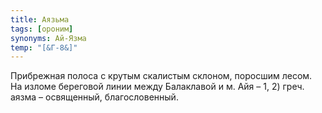 ```yaml
---
title: Аязьма
tags: [ороним]
synonyms: Ай-Язма
temp: "[&Г-8&]"
---
```


Прибрежная полоса с крутым скалистым склоном, поросшим лесом. На изломе
береговой линии между Балаклавой и м. Айя – 1, 2) греч. аязма – освященный,
благословенный.
